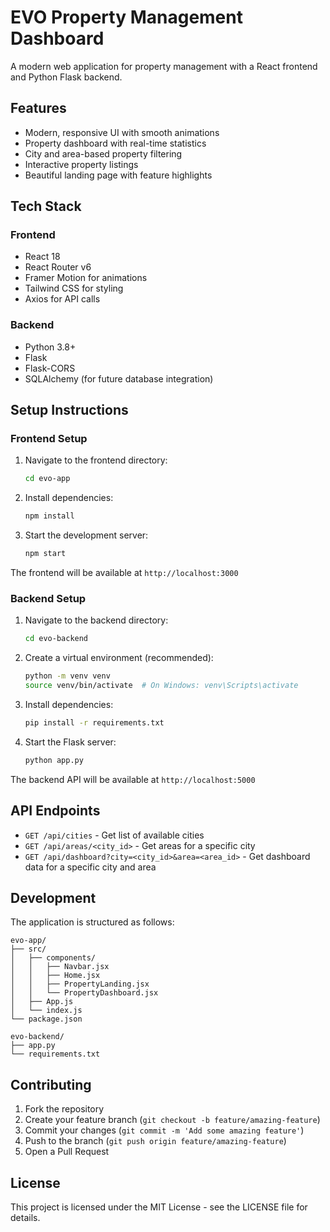 # EVO Property Management Dashboard

A modern web application for property management with a React frontend and Python Flask backend.

## Features

- Modern, responsive UI with smooth animations
- Property dashboard with real-time statistics
- City and area-based property filtering
- Interactive property listings
- Beautiful landing page with feature highlights

## Tech Stack

### Frontend
- React 18
- React Router v6
- Framer Motion for animations
- Tailwind CSS for styling
- Axios for API calls

### Backend
- Python 3.8+
- Flask
- Flask-CORS
- SQLAlchemy (for future database integration)

## Setup Instructions

### Frontend Setup

1. Navigate to the frontend directory:
   ```bash
   cd evo-app
   ```

2. Install dependencies:
   ```bash
   npm install
   ```

3. Start the development server:
   ```bash
   npm start
   ```

The frontend will be available at `http://localhost:3000`

### Backend Setup

1. Navigate to the backend directory:
   ```bash
   cd evo-backend
   ```

2. Create a virtual environment (recommended):
   ```bash
   python -m venv venv
   source venv/bin/activate  # On Windows: venv\Scripts\activate
   ```

3. Install dependencies:
   ```bash
   pip install -r requirements.txt
   ```

4. Start the Flask server:
   ```bash
   python app.py
   ```

The backend API will be available at `http://localhost:5000`

## API Endpoints

- `GET /api/cities` - Get list of available cities
- `GET /api/areas/<city_id>` - Get areas for a specific city
- `GET /api/dashboard?city=<city_id>&area=<area_id>` - Get dashboard data for a specific city and area

## Development

The application is structured as follows:

```
evo-app/
├── src/
│   ├── components/
│   │   ├── Navbar.jsx
│   │   ├── Home.jsx
│   │   ├── PropertyLanding.jsx
│   │   └── PropertyDashboard.jsx
│   ├── App.js
│   └── index.js
└── package.json

evo-backend/
├── app.py
└── requirements.txt
```

## Contributing

1. Fork the repository
2. Create your feature branch (`git checkout -b feature/amazing-feature`)
3. Commit your changes (`git commit -m 'Add some amazing feature'`)
4. Push to the branch (`git push origin feature/amazing-feature`)
5. Open a Pull Request

## License

This project is licensed under the MIT License - see the LICENSE file for details. 